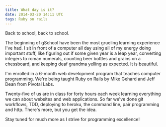 ```yaml
---
title: What day is it?
date: 2014-03-20 14:11 UTC
tags: Ruby on rails
---
```


Back to school, back to school.

The beginning of gSchool have been the most grueling learning experience I've had.
I sit in front of a computer all day using all of my energy doing important stuff, like
figuring out if some given year is a leap year, converting integers to roman numerals,
counting beer bottles and grains on a chessboard, and keeping deaf grandma yelling as expected.
It is beautiful.

I'm enrolled in a 6-month web development program that teaches computer programming. We're being taught
Ruby on Rails by Mike Gehard and Jeff Dean from Pivotal Labs.

Twenty-five of us are in class for forty hours each week learning everything we can about websites and web applications.
So far we've done git workflows, TDD, deploying to heroku, the command line, pair programming and http. There's more, but
 you get the idea.

Stay tuned for much more as I strive for programming excellence!
